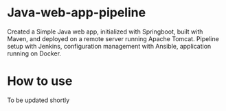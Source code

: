 # Java-web-app-pipeline
Created a Simple Java web app, initialized with Springboot, built with Maven, and deployed on a remote server running Apache Tomcat. Pipeline setup with Jenkins, configuration management with Ansible, application running on Docker.

# How to use 
To be updated shortly

